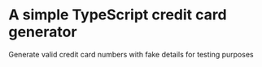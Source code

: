 # A simple TypeScript credit card generator
Generate valid credit card numbers with fake details for testing purposes
